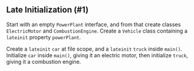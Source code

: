 ## Late Initialization (#1)

Start with an empty `PowerPlant` interface, and from that create classes
`ElectricMotor` and `CombustionEngine`. Create a `Vehicle` class containing
a `lateinit` property `powerPlant`.

Create a `lateinit` `car` at file scope, and a `lateinit` `truck` inside
`main()`. Initialize `car` inside `main()`, giving it an electric motor,
then initialize `truck`, giving it a combustion engine.